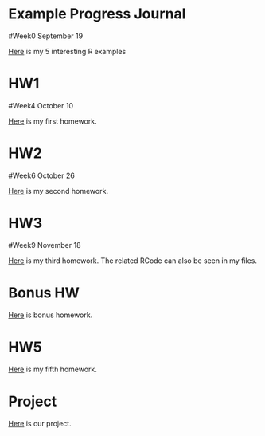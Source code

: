 # Example  Progress Journal
#Week0 September 19

[Here](example_homework_0.html) is my 5 interesting R examples


# HW1
#Week4 October 10

[Here](HW582_RMD.html) is my first homework.


# HW2
#Week6 October 26

[Here](HW2_RMD.html) is my second homework.

# HW3
#Week9 November 18

[Here](HW3.html) is my third homework.
The related RCode can also be seen in my files.

# Bonus HW
[Here](Bonus_HW.html) is bonus homework.


# HW5
[Here](HW5.html) is my fifth homework.


# Project
[Here](Project_Report.html) is our project.


